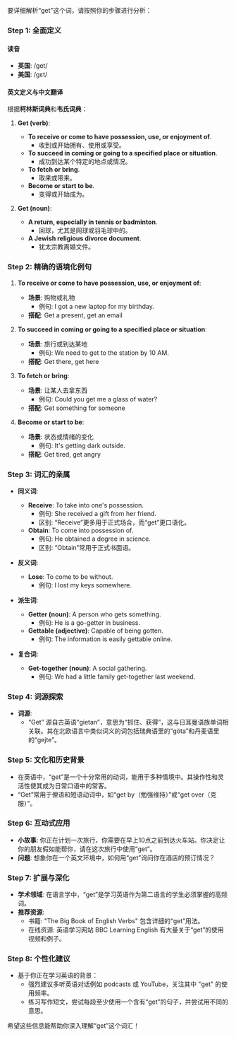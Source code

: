 要详细解析“get”这个词，请按照你的步骤进行分析：

### Step 1: 全面定义

#### 读音
- **英国**: /ɡet/
- **美国**: /ɡɛt/

#### 英文定义与中文翻译
根据**柯林斯词典**和**韦氏词典**：
1. **Get (verb)**: 
   - **To receive or come to have possession, use, or enjoyment of**. 
     - 收到或开始拥有、使用或享受。
   - **To succeed in coming or going to a specified place or situation**. 
     - 成功到达某个特定的地点或情况。
   - **To fetch or bring**. 
     - 取来或带来。
   - **Become or start to be**. 
     - 变得或开始成为。

2. **Get (noun)**:
   - **A return, especially in tennis or badminton**.
     - 回球，尤其是网球或羽毛球中的。
   - **A Jewish religious divorce document**.
     - 犹太宗教离婚文件。

### Step 2: 精确的语境化例句

1. **To receive or come to have possession, use, or enjoyment of**:
   - **场景**: 购物或礼物
     - 例句: I got a new laptop for my birthday.
   - **搭配**: Get a present, get an email

2. **To succeed in coming or going to a specified place or situation**:
   - **场景**: 旅行或到达某地
     - 例句: We need to get to the station by 10 AM.
   - **搭配**: Get there, get here

3. **To fetch or bring**:
   - **场景**: 让某人去拿东西
     - 例句: Could you get me a glass of water?
   - **搭配**: Get something for someone

4. **Become or start to be**:
   - **场景**: 状态或情绪的变化
     - 例句: It's getting dark outside.
   - **搭配**: Get tired, get angry

### Step 3: 词汇的亲属

- **同义词**:
  - **Receive**: To take into one's possession.
    - 例句: She received a gift from her friend. 
    - 区别: “Receive”更多用于正式场合，而“get”更口语化。
  - **Obtain**: To come into possession of.
    - 例句: He obtained a degree in science.
    - 区别: “Obtain”常用于正式书面语。

- **反义词**:
  - **Lose**: To come to be without.
    - 例句: I lost my keys somewhere.

- **派生词**:
  - **Getter (noun)**: A person who gets something.
    - 例句: He is a go-getter in business.
  - **Gettable (adjective)**: Capable of being gotten.
    - 例句: The information is easily gettable online.

- **复合词**:
  - **Get-together (noun)**: A social gathering.
    - 例句: We had a little family get-together last weekend.

### Step 4: 词源探索

- **词源**: 
  - “Get” 源自古英语“gietan”，意思为“抓住、获得”，这与日耳曼语族单词相关联。其在北欧语言中类似词义的词包括瑞典语里的“göta”和丹麦语里的“gejte”。

### Step 5: 文化和历史背景

- 在英语中，“get”是一个十分常用的动词，能用于多种情境中。其操作性和灵活性使其成为日常口语中的常客。
- “Get”常用于俚语和短语动词中，如“get by（勉强维持）”或“get over（克服）”。

### Step 6: 互动式应用

- **小故事**: 你正在计划一次旅行，你需要在早上10点之前到达火车站。你决定让你的朋友假如能帮你，请在这次旅行中使用“get”。
- **问题**: 想象你在一个英文环境中，如何用“get”询问你在酒店的预订情况？

### Step 7: 扩展与深化

- **学术领域**: 在语言学中，“get”是学习英语作为第二语言的学生必须掌握的高频词。
- **推荐资源**: 
  - 书籍: "The Big Book of English Verbs" 包含详细的“get”用法。
  - 在线资源: 英语学习网站 BBC Learning English 有大量关于“get”的使用视频和例子。

### Step 8: 个性化建议

- 基于你正在学习英语的背景：
  - 强烈建议多听英语对话例如 podcasts 或 YouTube，关注其中 "get" 的使用频率。
  - 练习写作短文，尝试每段至少使用一个含有“get”的句子，并尝试用不同的意思。

希望这些信息能帮助你深入理解“get”这个词汇！